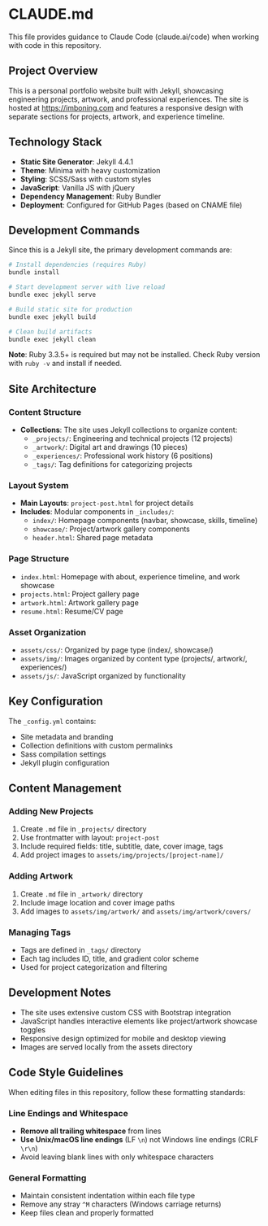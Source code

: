 # CLAUDE.md

This file provides guidance to Claude Code (claude.ai/code) when working with code in this repository.

## Project Overview

This is a personal portfolio website built with Jekyll, showcasing engineering projects, artwork, and professional experiences. The site is hosted at https://imboning.com and features a responsive design with separate sections for projects, artwork, and experience timeline.

## Technology Stack

- **Static Site Generator**: Jekyll 4.4.1
- **Theme**: Minima with heavy customization
- **Styling**: SCSS/Sass with custom styles
- **JavaScript**: Vanilla JS with jQuery
- **Dependency Management**: Ruby Bundler
- **Deployment**: Configured for GitHub Pages (based on CNAME file)

## Development Commands

Since this is a Jekyll site, the primary development commands are:

```bash
# Install dependencies (requires Ruby)
bundle install

# Start development server with live reload
bundle exec jekyll serve

# Build static site for production
bundle exec jekyll build

# Clean build artifacts
bundle exec jekyll clean
```

**Note**: Ruby 3.3.5+ is required but may not be installed. Check Ruby version with `ruby -v` and install if needed.

## Site Architecture

### Content Structure
- **Collections**: The site uses Jekyll collections to organize content:
  - `_projects/`: Engineering and technical projects (12 projects)
  - `_artwork/`: Digital art and drawings (10 pieces)
  - `_experiences/`: Professional work history (6 positions)
  - `_tags/`: Tag definitions for categorizing projects

### Layout System
- **Main Layouts**: `project-post.html` for project details
- **Includes**: Modular components in `_includes/`:
  - `index/`: Homepage components (navbar, showcase, skills, timeline)
  - `showcase/`: Project/artwork gallery components
  - `header.html`: Shared page metadata

### Page Structure
- `index.html`: Homepage with about, experience timeline, and work showcase
- `projects.html`: Project gallery page
- `artwork.html`: Artwork gallery page
- `resume.html`: Resume/CV page

### Asset Organization
- `assets/css/`: Organized by page type (index/, showcase/)
- `assets/img/`: Images organized by content type (projects/, artwork/, experiences/)
- `assets/js/`: JavaScript organized by functionality

## Key Configuration

The `_config.yml` contains:
- Site metadata and branding
- Collection definitions with custom permalinks
- Sass compilation settings
- Jekyll plugin configuration

## Content Management

### Adding New Projects
1. Create `.md` file in `_projects/` directory
2. Use frontmatter with layout: `project-post`
3. Include required fields: title, subtitle, date, cover image, tags
4. Add project images to `assets/img/projects/[project-name]/`

### Adding Artwork
1. Create `.md` file in `_artwork/` directory
2. Include image location and cover image paths
3. Add images to `assets/img/artwork/` and `assets/img/artwork/covers/`

### Managing Tags
- Tags are defined in `_tags/` directory
- Each tag includes ID, title, and gradient color scheme
- Used for project categorization and filtering

## Development Notes

- The site uses extensive custom CSS with Bootstrap integration
- JavaScript handles interactive elements like project/artwork showcase toggles
- Responsive design optimized for mobile and desktop viewing
- Images are served locally from the assets directory

## Code Style Guidelines

When editing files in this repository, follow these formatting standards:

### Line Endings and Whitespace
- **Remove all trailing whitespace** from lines
- **Use Unix/macOS line endings** (LF `\n`) not Windows line endings (CRLF `\r\n`)
- Avoid leaving blank lines with only whitespace characters

### General Formatting
- Maintain consistent indentation within each file type
- Remove any stray `^M` characters (Windows carriage returns)
- Keep files clean and properly formatted